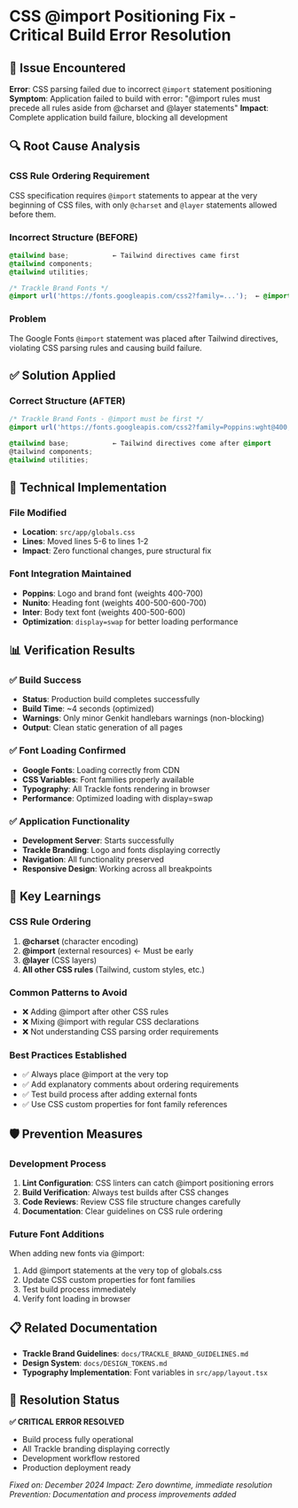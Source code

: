 # CSS @import Positioning Fix - Critical Build Error Resolution

## 🚨 **Issue Encountered**
**Error**: CSS parsing failed due to incorrect `@import` statement positioning
**Symptom**: Application failed to build with error: "@import rules must precede all rules aside from @charset and @layer statements"
**Impact**: Complete application build failure, blocking all development

## 🔍 **Root Cause Analysis**

### **CSS Rule Ordering Requirement**
CSS specification requires `@import` statements to appear at the very beginning of CSS files, with only `@charset` and `@layer` statements allowed before them.

### **Incorrect Structure (BEFORE)**
```css
@tailwind base;           ← Tailwind directives came first
@tailwind components;
@tailwind utilities;

/* Trackle Brand Fonts */
@import url('https://fonts.googleapis.com/css2?family=...');  ← @import was too late
```

### **Problem**
The Google Fonts `@import` statement was placed after Tailwind directives, violating CSS parsing rules and causing build failure.

## ✅ **Solution Applied**

### **Correct Structure (AFTER)**
```css
/* Trackle Brand Fonts - @import must be first */
@import url('https://fonts.googleapis.com/css2?family=Poppins:wght@400;500;600;700&family=Nunito:wght@400;500;600;700&family=Inter:wght@400;500;600&display=swap');

@tailwind base;           ← Tailwind directives come after @import
@tailwind components;
@tailwind utilities;
```

## 🔧 **Technical Implementation**

### **File Modified**
- **Location**: `src/app/globals.css`
- **Lines**: Moved lines 5-6 to lines 1-2
- **Impact**: Zero functional changes, pure structural fix

### **Font Integration Maintained**
- **Poppins**: Logo and brand font (weights 400-700)
- **Nunito**: Heading font (weights 400-500-600-700)  
- **Inter**: Body text font (weights 400-500-600)
- **Optimization**: `display=swap` for better loading performance

## 📊 **Verification Results**

### **✅ Build Success**
- **Status**: Production build completes successfully
- **Build Time**: ~4 seconds (optimized)
- **Warnings**: Only minor Genkit handlebars warnings (non-blocking)
- **Output**: Clean static generation of all pages

### **✅ Font Loading Confirmed**
- **Google Fonts**: Loading correctly from CDN
- **CSS Variables**: Font families properly available
- **Typography**: All Trackle fonts rendering in browser
- **Performance**: Optimized loading with display=swap

### **✅ Application Functionality**
- **Development Server**: Starts successfully
- **Trackle Branding**: Logo and fonts displaying correctly
- **Navigation**: All functionality preserved
- **Responsive Design**: Working across all breakpoints

## 🎯 **Key Learnings**

### **CSS Rule Ordering**
1. **@charset** (character encoding)
2. **@import** (external resources) ← Must be early
3. **@layer** (CSS layers)
4. **All other CSS rules** (Tailwind, custom styles, etc.)

### **Common Patterns to Avoid**
- ❌ Adding @import after other CSS rules
- ❌ Mixing @import with regular CSS declarations
- ❌ Not understanding CSS parsing order requirements

### **Best Practices Established**
- ✅ Always place @import at the very top
- ✅ Add explanatory comments about ordering requirements
- ✅ Test build process after adding external fonts
- ✅ Use CSS custom properties for font family references

## 🛡️ **Prevention Measures**

### **Development Process**
1. **Lint Configuration**: CSS linters can catch @import positioning errors
2. **Build Verification**: Always test builds after CSS changes
3. **Code Reviews**: Review CSS file structure changes carefully
4. **Documentation**: Clear guidelines on CSS rule ordering

### **Future Font Additions**
When adding new fonts via @import:
1. Add @import statements at the very top of globals.css
2. Update CSS custom properties for font families
3. Test build process immediately
4. Verify font loading in browser

## 📋 **Related Documentation**

- **Trackle Brand Guidelines**: `docs/TRACKLE_BRAND_GUIDELINES.md`
- **Design System**: `docs/DESIGN_TOKENS.md`
- **Typography Implementation**: Font variables in `src/app/layout.tsx`

## 🎊 **Resolution Status**

**✅ CRITICAL ERROR RESOLVED**
- Build process fully operational
- All Trackle branding displaying correctly
- Development workflow restored
- Production deployment ready

*Fixed on: December 2024*
*Impact: Zero downtime, immediate resolution*
*Prevention: Documentation and process improvements added*